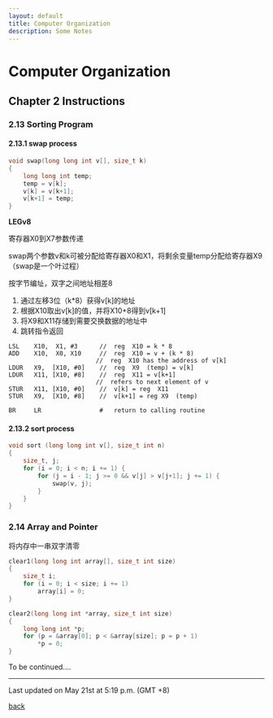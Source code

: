 ```yaml
---
layout: default
title: Computer Organization
description: Some Notes
---
```


# Computer Organization

## Chapter 2 Instructions

### 2.13 Sorting Program

#### 2.13.1 swap process

```c
void swap(long long int v[], size_t k)
{
    long long int temp;
    temp = v[k];
    v[k] = v[k+1];
    v[k+1] = temp;
}
```

**LEGv8**

寄存器X0到X7参数传递

swap两个参数v和k可被分配给寄存器X0和X1，将剩余变量temp分配给寄存器X9（swap是一个叶过程）

按字节编址，双字之间地址相差8

1. 通过左移3位（k*8）获得v[k]的地址
2. 根据X10取出v[k]的值，并将X10+8得到v[k+1]
3. 将X9和X11存储到需要交换数据的地址中
4. 跳转指令返回

```assembly
LSL    X10,  X1, #3      //  reg  X10 = k * 8
ADD    X10,  X0, X10     //  reg  X10 = v + (k * 8)
​                        //  reg  X10 has the address of v[k]
LDUR   X9,  [X10, #0]    //  reg  X9  (temp) = v[k]
LDUR   X11, [X10, #8]    //  reg  X11 = v[k+1]
​                        //  refers to next element of v
STUR   X11, [X10, #0]    //  v[k] = reg  X11
STUR   X9,  [X10, #8]    //  v[k+1] = reg X9  (temp)
​
BR     LR                #   return to calling routine 
```

#### 2.13.2 sort process

```c
void sort (long long int v[], size_t int n)
{
    size_t, j;
    for (i = 0; i < n; i += 1) {
        for (j = i - 1; j >= 0 && v[j] > v[j+1]; j += 1) {
            swap(v, j);
        }
    }
}
```



### 2.14 Array and Pointer

将内存中一串双字清零

```c
clear1(long long int array[], size_t int size)
{
    size_t i;
    for (i = 0; i < size; i += 1)
        array[i] = 0;
}

clear2(long long int *array, size_t int size)
{
    long long int *p;
    for (p = &array[0]; p < &array[size]; p = p + 1)
        *p = 0;
}
```

To be continued....
* * *
Last updated on May 21st at 5:19 p.m. (GMT +8)

[back](../../)
